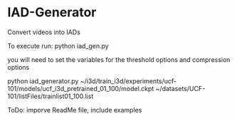# IAD-Generator
Convert videos into IADs

To execute run: python iad_gen.py

you will need to set the variables for the threshold options and compression options

python iad_generator.py ~/i3d/train_i3d/experiments/ucf-101/models/ucf_i3d_pretrained_01_100/model.ckpt ~/datasets/UCF-101/listFiles/trainlist01_100.list


ToDo: imporve ReadMe file, include examples